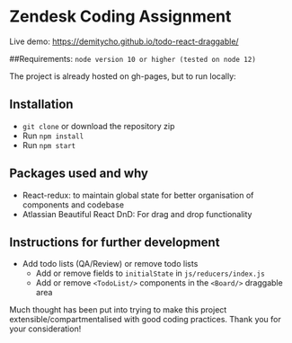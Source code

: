 # Zendesk Coding Assignment

Live demo: https://demitycho.github.io/todo-react-draggable/

##Requirements: 
`node version 10 or higher (tested on node 12)`

The project is already hosted on gh-pages, but to run locally: 

## Installation
- `git clone` or download the repository zip
- Run `npm install`
- Run `npm start`

## Packages used and why
- React-redux: to maintain global state for better organisation of components and codebase
- Atlassian Beautiful React DnD: For drag and drop functionality

## Instructions for further development
- Add todo lists (QA/Review) or remove todo lists
    - Add or remove fields to `initialState` in `js/reducers/index.js`
    - Add or remove `<TodoList/>` components in the `<Board/>` draggable area

  
Much thought has been put into trying to make this project extensible/compartmentalised with good coding practices. Thank you for your consideration! 